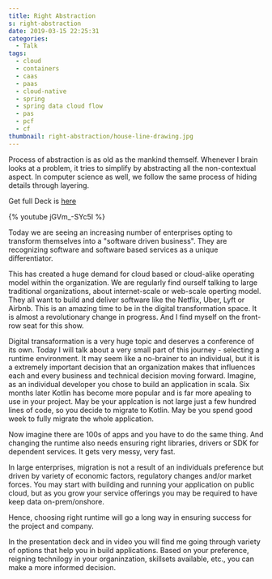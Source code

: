 ```yaml
---
title: Right Abstraction
s: right-abstraction
date: 2019-03-15 22:25:31
categories:
  - Talk
tags:
  - cloud
  - containers
  - caas
  - paas
  - cloud-native
  - spring
  - spring data cloud flow
  - pas
  - pcf
  - cf
thumbnail: right-abstraction/house-line-drawing.jpg
---
```


Process of abstraction is as old as the mankind themself. Whenever I brain looks at a problem, it tries to simplify by abstracting all the non-contextual aspect. In computer science as well, we follow the same process of hiding details through layering.

<!-- more -->

Get full Deck is [here](right-abstraction.pdf)

{% youtube jGVm_-SYc5I %}

Today we are seeing an increasing number of enterprises opting to transform themselves into a "software driven business". They are recognizing software and software based services as a unique differentiator.

This has created a huge demand for cloud based or cloud-alike operating model within the organization. We are regularly find ourself talking to large traditional organizations, about internet-scale or web-scale operting model. They all want to build and deliver software like the Netflix, Uber, Lyft or Airbnb. This is an amazing time to be in the digital transformation space. It is almost a revolutionary change in progress. And I find myself on the front-row seat for this show.

Digital transaformation is a very huge topic and deserves a conference of its own. Today I will talk about a very small part of this journey - selecting a runtime environment. It may seem like a no-brainer to an individual, but it is a extremely important decision that an organization makes that influences each and every business and technical decision moving forward. Imagine, as an individual developer you chose to build an application in scala. Six months later Kotlin has become more popular and is far more apealing to use in your project. May be your applcation is not large just a few hundred lines of code, so you decide to migrate to Kotlin. May be you spend good week to fully migrate the whole application.

Now imagine there are 100s of apps and you have to do the same thing. And changing the runtime also needs ensuring right libraries, drivers or SDK for dependent services. It gets very messy, very fast.

In large enterprises, migration is not a result of an individuals preference but driven by variety of economic factors, regulatory changes and/or market forces. You may start with building and running your application on public cloud, but as you grow your service offerings you may be required to have keep data on-prem/onshore.

Hence, choosing right runtime will go a long way in ensuring success for the project and company.

In the presentation deck and in video you will find me going through variety of options that help you in build applications. Based on your preference, reigning technilogy in your organinzation, skillsets available, etc., you can make a more informed decision.
